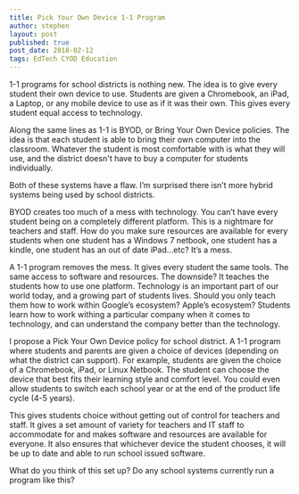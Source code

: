 ```yaml
---
title: Pick Your Own Device 1-1 Program
author: stephen
layout: post
published: true
post_date: 2018-02-12
tags: EdTech CYOD Education 
---
```

1-1 programs for school districts is nothing new. The idea is to give every student their own device to use. Students are given a Chromebook, an iPad, a Laptop, or any mobile device to use as if it was their own. This gives every student equal access to technology.

Along the same lines as 1-1 is BYOD, or Bring Your Own Device policies. The idea is that each student is able to bring their own computer into the classroom. Whatever the student is most comfortable with is what they will use, and the district doesn't have to buy a computer for students individually.

Both of these systems have a flaw. I’m surprised there isn’t more hybrid systems being used by school districts.

BYOD creates too much of a mess with technology. You can’t have every student being on a completely different platform. This is a nightmare for teachers and staff. How do you make sure resources are available for every students when one student has a Windows 7 netbook, one student has a kindle, one student has an out of date iPad...etc? It’s a mess.

A 1-1 program removes the mess. It gives every student the same tools. The same access to software and resources. The downside? It teaches the students how to use one platform. Technology is an important part of our world today, and a growing part of students lives. Should you only teach them how to work within Google’s ecosystem? Apple’s ecosystem? Students learn how to work withing a particular company when it comes to technology, and can understand the company better than the technology.

I propose a Pick Your Own Device policy for school district. A 1-1 program where students and parents are given a choice of devices (depending on what the district can support). For example, students are given the choice of a Chromebook, iPad, or Linux Netbook. The student can choose the device that best fits their learning style and comfort level. You could even allow students to switch each school year or at the end of the product life cycle (4-5 years).

This gives students choice without getting out of control for teachers and staff. It gives a set amount of variety for teachers and IT staff to accommodate for and makes software and resources are available for everyone. It also ensures that whichever device the student chooses, it will be up to date and able to run school issued software.

What do you think of this set up? Do any school systems currently run a program like this?
